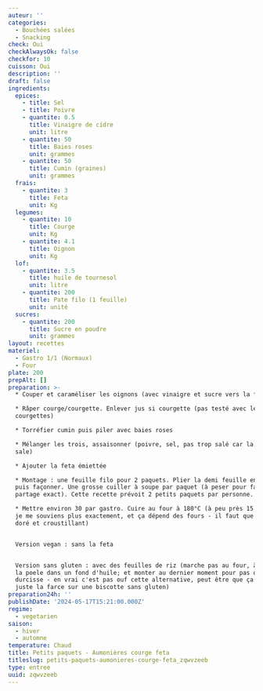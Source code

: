 ```yaml
---
auteur: ''
categories:
  - Bouchées salées
  - Snacking
check: Oui
checkAlwaysOk: false
checkfor: 10
cuisson: Oui
description: ''
draft: false
ingredients:
  epices:
    - title: Sel
    - title: Poivre
    - quantite: 0.5
      title: Vinaigre de cidre
      unit: litre
    - quantite: 50
      title: Baies roses
      unit: grammes
    - quantite: 50
      title: Cumin (graines)
      unit: grammes
  frais:
    - quantite: 3
      title: Feta
      unit: Kg
  legumes:
    - quantite: 10
      title: Courge
      unit: Kg
    - quantite: 4.1
      title: Oignon
      unit: Kg
  lof:
    - quantite: 3.5
      title: huile de tournesol
      unit: litre
    - quantite: 200
      title: Pate filo (1 feuille)
      unit: unité
  sucres:
    - quantite: 200
      title: Sucre en poudre
      unit: grammes
layout: recettes
materiel:
  - Gastro 1/1 (Normaux)
  - Four
plate: 200
prepAlt: []
preparation: >-
  * Couper et caraméliser les oignons (avec vinaigre et sucre vers la fin)

  * Râper courge/courgette. Enlever jus si courgette (pas testé avec les
  courgettes)

  * Torréfier cumin puis piler avec baies roses

  * Mélanger les trois, assaisonner (poivre, sel, pas trop salé car la feta
  sale)

  * Ajouter la feta émiettée

  * Montage : une feuille filo pour 2 paquets. Plier la demi feuille en deux,
  puis façonner. Une grosse cuiller à soupe par paquet (à peser pour faire
  partage exact). Cette recette prévoit 2 petits paquets par personne.

  * Mettre environ 30 par gastro. Cuire au four à 180°C (à peu près 15 minutes,
  je me souviens plus exactement, et ça dépend des fours - il faut que ce soit
  doré et croustillant)


  Version vegan : sans la feta


  Version sans gluten : avec des feuilles de riz (marche pas au four, à cuire à
  la poele dans un fond d'huile; et monter au dernier moment pour pas que ça
  durcisse - en vrai c'est pas ouf cette alternative, peut être que ça peut être
  juste la farce sur une biscotte sans gluten)
preparation24h: ''
publishDate: '2024-05-17T15:21:00.000Z'
regime:
  - vegetarien
saison:
  - hiver
  - automne
temperature: Chaud
title: Petits paquets - Aumonières courge feta
titleslug: petits-paquets-aumonieres-courge-feta_zqwvzeeb
type: entree
uuid: zqwvzeeb
---
```


